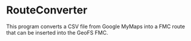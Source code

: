 # RouteConverter
This program converts a CSV file from Google MyMaps into a FMC route that can be inserted into the GeoFS FMC.
